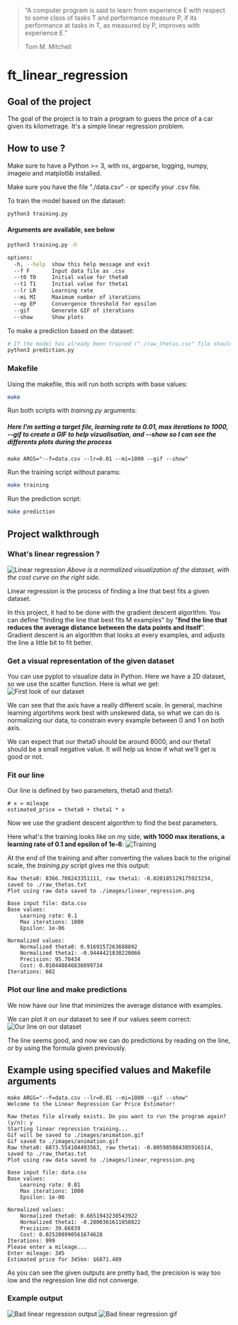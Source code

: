 > “A computer program is said to learn from experience E with respect to some
> class of tasks T and performance measure P, if its performance at tasks in
> T, as measured by P, improves with experience E.”
>
> Tom M. Mitchell

# ft_linear_regression

## Goal of the project

The goal of the project is to train a program to guess the price of a car given its kilometrage. It's a simple linear regression problem.

## How to use ?

Make sure to have a Python >= 3, with os, argparse, logging, numpy, imageio and matplotlib installed.

Make sure you have the file "./data.csv" - or specify your .csv file.

To train the model based on the dataset:

```sh
python3 training.py 
```
#### Arguments are available, see below

```sh
python3 training.py -h

options:
  -h, --help  show this help message and exit
  --f F       Input data file as .csv
  --t0 T0     Initial value for theta0
  --t1 T1     Initial value for theta1
  --lr LR     Learning rate
  --mi MI     Maximum number of iterations
  --ep EP     Convergence threshold for epsilon 
  --gif       Generate GIF of iterations
  --show      Show plots
```
To make a prediction based on the dataset:

```sh
# If the model has already been trained ("./raw_thetas.csv" file should exists)
python3 prediction.py
```
### Makefile
Using the makefile, this will run both scripts with base values:
```sh
make
```

Run both scripts with *training.py* arguments:
##### ***Here I'm setting a target file, learning rate to 0.01, max iterations to 1000,  --gif to create a GIF to help vizualisation, and --show so I can see the differents plots during the process***
```
make ARGS="--f=data.csv --lr=0.01 --mi=1000 --gif --show"
```

Run the training script without params:
```sh
make training
```
Run the prediction script:
```sh
make prediction
```

## Project walkthrough

### What's linear regression ?

![Linear regression](./screenshots/animation.gif)
*Above is a normalized visualization of the dataset, with the cost curve on the right side.*

Linear regression is the process of finding a line that best fits a given dataset.

In this project, it had to be done with the gradient descent algorithm. You can define "finding the line that best fits M examples" by "**find the line that reduces the average distance between the data points and itself**". Gradient descent is an algorithm that looks at every examples, and adjusts the line a little bit to fit better.

### Get a visual representation of the given dataset

You can use pyplot to visualize data in Python. Here we have a 2D dataset, so we use the scatter function. Here is what we get:
![First look of our dataset](./screenshots/raw_dataset.png)

We can see that the axis have a really different scale. In general, machine learning algortihms work best with unskewed data, so what we can do is normalizing our data, to constrain every example between 0 and 1 on both axis. 

We can expect that our theta0 should be around 8000, and our theta1 should be a small negative value. It will help us know if what we'll get is good or not.

### Fit our line

Our line is defined by two parameters, theta0 and theta1:

```
# x = mileage
estimated_price = theta0 + theta1 * x
```

Now we use the gradient descent algorithm to find the best parameters.

Here what's the training looks like on my side, **with 1000 max iterations, a learning rate of 0.1 and epsilon of 1e-6**:
![Training](./screenshots/animation.gif)

At the end of the training and after converting the values back to the original scale, the *training.py* script gives me this output:

```
Raw theta0: 8366.708243351111, raw theta1: -0.020185129175923234, saved to ./raw_thetas.txt
Plot using raw data saved to ./images/linear_regression.png

Base input file: data.csv
Base values:
    Learning rate: 0.1
    Max iterations: 1000
    Epsilon: 1e-06

Normalized values:
    Normalized theta0: 0.9169157263688892
    Normalized theta1: -0.9444421830220066
    Precision: 95.70434
    Cost: 0.010448846836099734
Iterations: 602
```

### Plot our line and make predictions

We now have our line that minimizes the average distance with examples. 

We can plot it on our dataset to see if our values seem correct:
![Our line on our dataset](./screenshots/linear_regression.png)

The line seems good, and now we can do predictions by reading on the line, or by using the formula given previously.

## Example using specified values and Makefile arguments
```
make ARGS="--f=data.csv --lr=0.01 --mi=1000 --gif --show"
Welcome to the Linear Regression Car Price Estimator!

Raw thetas file already exists. Do you want to run the program again? (y/n): y
Starting linear regression training...
Gif will be saved to ./images/animation.gif
Gif saved to ./images/animation.gif
Raw theta0: 6873.554104493563, raw theta1: -0.005985084305916514, saved to ./raw_thetas.txt
Plot using raw data saved to ./images/linear_regression.png

Base input file: data.csv
Base values:
    Learning rate: 0.01
    Max iterations: 1000
    Epsilon: 1e-06

Normalized values:
    Normalized theta0: 0.6651943230543922
    Normalized theta1: -0.2800361611850822
    Precision: 39.66839
    Cost: 0.025208990561674628
Iterations: 999
Please enter a mileage...
Enter mileage: 345
Estimated price for 345km: $6871.489
```

As you can see the given outputs are pretty bad, the precision is way too low and the regression line did not converge.
### Example output
![Bad linear regression output](./screenshots/bad_linear_regression.png)
![Bad linear regression gif](./screenshots/bad_animation.gif)
